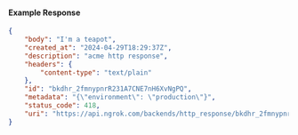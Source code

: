 <!-- Code generated for API Clients. DO NOT EDIT. -->

#### Example Response

```json
{
	"body": "I'm a teapot",
	"created_at": "2024-04-29T18:29:37Z",
	"description": "acme http response",
	"headers": {
		"content-type": "text/plain"
	},
	"id": "bkdhr_2fmnypnrR231A7CNE7nH6XvNgPQ",
	"metadata": "{\"environment\": \"production\"}",
	"status_code": 418,
	"uri": "https://api.ngrok.com/backends/http_response/bkdhr_2fmnypnrR231A7CNE7nH6XvNgPQ"
}
```
